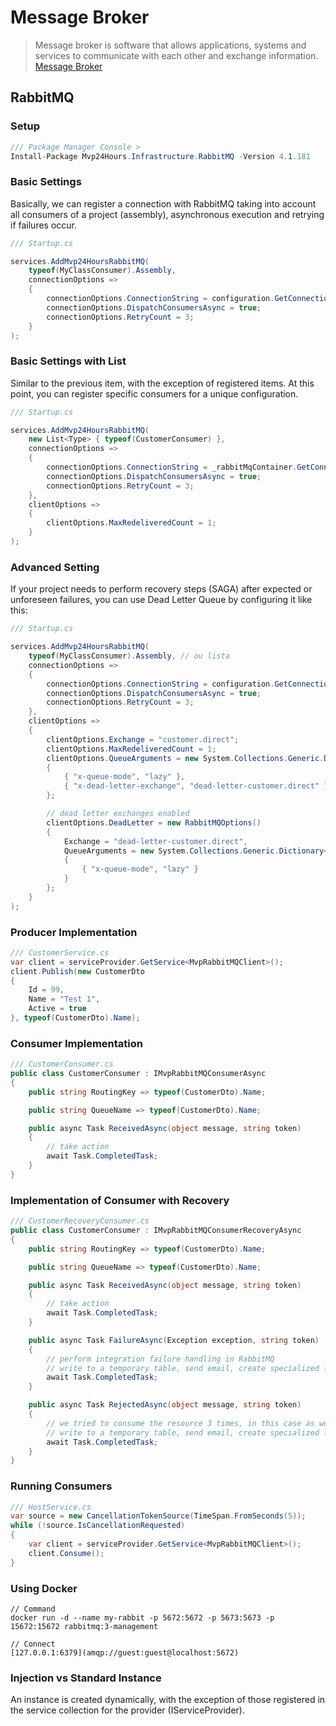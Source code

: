 # Message Broker
>Message broker is software that allows applications, systems and services to communicate with each other and exchange information. [Message Broker](https://en.wikipedia.org/wiki/Message_broker)

## RabbitMQ

### Setup
```csharp
/// Package Manager Console >
Install-Package Mvp24Hours.Infrastructure.RabbitMQ -Version 4.1.181
```

### Basic Settings
Basically, we can register a connection with RabbitMQ taking into account all consumers of a project (assembly), asynchronous execution and retrying if failures occur.

```csharp
/// Startup.cs

services.AddMvp24HoursRabbitMQ(
    typeof(MyClassConsumer).Assembly,
    connectionOptions =>
    {
        connectionOptions.ConnectionString = configuration.GetConnectionString("RabbitMQContext");
        connectionOptions.DispatchConsumersAsync = true;
        connectionOptions.RetryCount = 3;
    }
);

```

### Basic Settings with List
Similar to the previous item, with the exception of registered items. At this point, you can register specific consumers for a unique configuration.

```csharp
/// Startup.cs

services.AddMvp24HoursRabbitMQ(
    new List<Type> { typeof(CustomerConsumer) },
    connectionOptions =>
    {
        connectionOptions.ConnectionString = _rabbitMqContainer.GetConnectionString();
        connectionOptions.DispatchConsumersAsync = true;
        connectionOptions.RetryCount = 3;
    },
    clientOptions =>
    {
        clientOptions.MaxRedeliveredCount = 1;
    }
);

```

### Advanced Setting
If your project needs to perform recovery steps (SAGA) after expected or unforeseen failures, you can use Dead Letter Queue by configuring it like this:

```csharp
/// Startup.cs

services.AddMvp24HoursRabbitMQ(
    typeof(MyClassConsumer).Assembly, // ou lista
    connectionOptions =>
    {
        connectionOptions.ConnectionString = configuration.GetConnectionString("RabbitMQContext");
        connectionOptions.DispatchConsumersAsync = true;
        connectionOptions.RetryCount = 3;
    },
    clientOptions =>
    {
        clientOptions.Exchange = "customer.direct";
        clientOptions.MaxRedeliveredCount = 1;
        clientOptions.QueueArguments = new System.Collections.Generic.Dictionary<string, object>
        {
            { "x-queue-mode", "lazy" },
            { "x-dead-letter-exchange", "dead-letter-customer.direct" }
        };

        // dead letter exchanges enabled
        clientOptions.DeadLetter = new RabbitMQOptions()
        {
            Exchange = "dead-letter-customer.direct",
            QueueArguments = new System.Collections.Generic.Dictionary<string, object>
            {
                { "x-queue-mode", "lazy" }
            }
        };
    }
);

```

### Producer Implementation

```csharp
/// CustomerService.cs
var client = serviceProvider.GetService<MvpRabbitMQClient>();
client.Publish(new CustomerDto
{
    Id = 99,
    Name = "Test 1",
    Active = true
}, typeof(CustomerDto).Name);

```

### Consumer Implementation

```csharp
/// CustomerConsumer.cs
public class CustomerConsumer : IMvpRabbitMQConsumerAsync
{
    public string RoutingKey => typeof(CustomerDto).Name;

    public string QueueName => typeof(CustomerDto).Name;

    public async Task ReceivedAsync(object message, string token)
    {
        // take action
        await Task.CompletedTask;
    }
}
```

### Implementation of Consumer with Recovery

```csharp
/// CustomerRecoveryConsumer.cs
public class CustomerConsumer : IMvpRabbitMQConsumerRecoveryAsync
{
    public string RoutingKey => typeof(CustomerDto).Name;

    public string QueueName => typeof(CustomerDto).Name;

    public async Task ReceivedAsync(object message, string token)
    {
        // take action
        await Task.CompletedTask;
    }

    public async Task FailureAsync(Exception exception, string token)
    {
        // perform integration failure handling in RabbitMQ
        // write to a temporary table, send email, create specialized log, etc.
        await Task.CompletedTask;
    }

    public async Task RejectedAsync(object message, string token)
    {
        // we tried to consume the resource 3 times, in this case as we did not treat it, we will disregard it
        // write to a temporary table, send email, create specialized log, etc.
        await Task.CompletedTask;
    }
}
```

### Running Consumers

```csharp
/// HostService.cs
var source = new CancellationTokenSource(TimeSpan.FromSeconds(5));
while (!source.IsCancellationRequested)
{
    var client = serviceProvider.GetService<MvpRabbitMQClient>();
    client.Consume();
}

```

### Using Docker
```
// Command
docker run -d --name my-rabbit -p 5672:5672 -p 5673:5673 -p 15672:15672 rabbitmq:3-management

// Connect
[127.0.0.1:6379](amqp://guest:guest@localhost:5672)

```

### Injection vs Standard Instance
An instance is created dynamically, with the exception of those registered in the service collection for the provider (IServiceProvider).